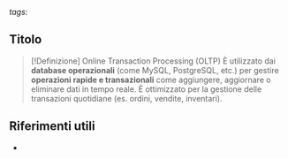 *tags*:

## Titolo

>[!Definizione] Online Transaction Processing (OLTP)
>È utilizzato dai **database operazionali** (come MySQL, PostgreSQL, etc.) per gestire **operazioni rapide e transazionali** come aggiungere, aggiornare o eliminare dati in tempo reale. È ottimizzato per la gestione delle transazioni quotidiane (es. ordini, vendite, inventari).

## Riferimenti utili

* 